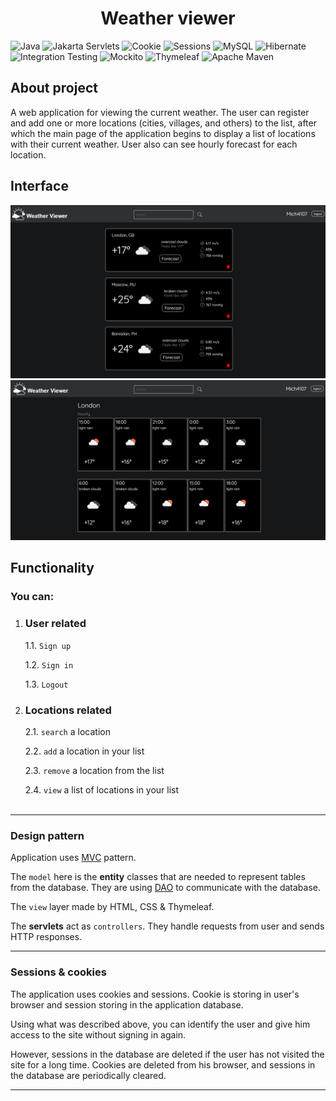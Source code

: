 <h1 align="center">Weather viewer</h1>

![Java](https://img.shields.io/badge/java-black.svg?style=for-the-badge&logo=openjdk&logoColor=white)
![Jakarta Servlets](https://img.shields.io/badge/Jakarta%20Servlets-black?style=for-the-badge&logo=java&logoColor=white)
![Cookie](https://img.shields.io/badge/Cookies-black?style=for-the-badge&logo=cookie&logoColor=white)
![Sessions](https://img.shields.io/badge/sessions-black?style=for-the-badge&logoColor=white)
![MySQL](https://img.shields.io/badge/MySQL-black?style=for-the-badge&logo=mysql&logoColor=white)
![Hibernate](https://img.shields.io/badge/Hibernate-black?style=for-the-badge&logo=hibernate&logoColor=white)
![Integration Testing](https://img.shields.io/badge/Integration%20Testing-black?style=for-the-badge&logoColor=white)
![Mockito](https://img.shields.io/badge/Mockito-black?style=for-the-badge&logo=mockito&logoColor=white)
![Thymeleaf](https://img.shields.io/badge/Thymeleaf-black?style=for-the-badge&logo=thymeleaf&logoColor=white)
![Apache Maven](https://img.shields.io/badge/Apache%20Maven-black?style=for-the-badge&logo=Apache%20Maven&logoColor=white)


## About project

A web application for viewing the current weather. The user can register and add one or more locations 
(cities, villages, and others) to the list, after which the main page of the application begins 
to display a list of locations with their current weather. User also can see hourly forecast for each location.


## Interface
![img_2.png](src/main/webapp/static/img/img_2.png)
![img_1.png](src/main/webapp/static/img/img_1.png)

## Functionality

### You can:
1. <h3>User related</h3>

   1.1. `Sign up`

   1.2. `Sign in`

   1.3. `Logout`

2. <h3>Locations related</h3>

   2.1. `search` a location

   2.2. `add` a location in your list

   2.3. `remove` a location from the list

   2.4. `view` a list of locations in your list
<br></br>

---

### Design pattern

Application uses [MVC](https://en.wikipedia.org/wiki/Model–view–controller) pattern. 

The `model` here is the **entity** classes that are needed to represent tables from the database. They are using [DAO](https://en.wikipedia.org/wiki/Data_access_object) to communicate with the database.

The `view` layer made by HTML, CSS & Thymeleaf.

The **servlets** act as `controllers`. They handle requests from user and sends HTTP responses.

---

### Sessions & cookies

The application uses cookies and sessions. Cookie is storing in user's browser and session storing in the application database.

Using what was described above, you can identify the user and give him access to the site without signing in again.

However, sessions in the database are deleted if the user has not visited the site for a long time. Cookies are deleted from his browser, and sessions in the database are periodically cleared.

---






